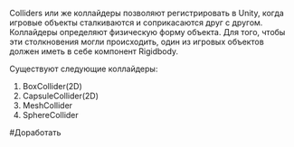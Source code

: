 Colliders или же коллайдеры позволяют регистрировать в Unity, когда игровые объекты сталкиваются и соприкасаются друг с другом. Коллайдеры определяют физическую форму объекта.
Для того, чтобы эти столкновения могли происходить, один из игровых объектов должен иметь в себе компонент Rigidbody.

Существуют следующие коллайдеры:
1. BoxCollider(2D)
2. CapsuleCollider(2D)
3. MeshCollider
4. SphereCollider

#Доработать 
